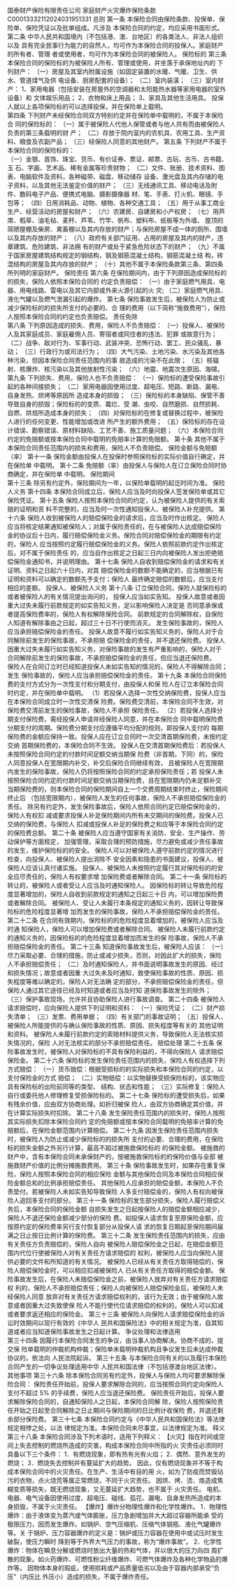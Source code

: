 国泰财产保险有限责任公司 
家庭财产火灾爆炸保险条款 
C00013332112024031951331 
总则 
第一条 本保险合同由保险条款、投保单、保险单、保险凭证以及批单组成。凡涉及
本保险合同的约定，均应采用书面形式。 
第二条 中华人民共和国境内（不包括港、澳、台地区）的各类法人、非法人组织以及
具有完全民事行为能力的自然人，均可作为本保险合同的投保人。家庭财产的所有者、管理
者或使用者，均可作为本保险合同的被保险人。 
保险标的 
第三条 本保险合同的保险标的为被保险人所有、管理或使用，并坐落于承保地址内的
下列财产： 
（一）房屋及其室内附属设施（如固定装置的水暖、气暖、卫生、供水、管道煤气及供
电设备、厨房配套的设备）； 
（二）室内装潢； 
（三）室内财产： 
1、家用电器（包括安装在房屋外的空调器和太阳能热水器等家用电器的室外设备）和
文体娱乐用品； 
2、衣物和床上用品； 
3、家具及其他生活用具。 
投保人就以上各项保险标的可以选择投保，并在保险单上载明。  
第四条 下列财产未经保险合同双方特别约定并在保险单中载明的，不属于本保险合
同的保险标的： 
（一）属于被保险人代他人保管或者与他人共有而由被保险人负责的第三条载明的财
产； 
（二）存放于院内室内的农机具、农用工具、生产资料、粮食及农副产品； 
（三）经保险人同意的其他财产。 
第五条 下列财产不属于本保险合同的保险标的：  
（一）金银、首饰、珠宝、货币、有价证券、票证、邮票、古玩、古币、古书籍、玉
石、字画、艺术品、稀有金属等珍贵财物； 
（二）文件、账册、技术资料、图表、电脑软件及资料，各种磁带、磁盘、移动储存
设备、激光盘及其内存储的电子资料，以及其他无法鉴定价值的财产； 
（三）无线通讯工具、移动电话及附件、数码电子产品、便携式电脑、摄影摄像器
材、笔、手表、打火机、眼镜、手包等； 
（四）日用消耗品、动物、植物、各种交通工具； 
（五）用于从事工商业生产、经营活动的房屋和财产； 
（六）农建房、自建房和小产权房； 
（七）用芦席、稻草、油毛毡、麦秆、芦苇、竹竿、帆布、塑料布、纸板等为外墙、
屋顶的简陋屋棚及柴房、禽畜棚以及其内存放的财产；与保险房屋不成一体的厕所、围墙
以及其内存放的财产； 
（八）政府有关部门征用、占用的房屋及其内的财产，违章建筑、危险建筑、非法拥
有的财产或处于紧急危险状态下的财产； 
（九）不属于国家房屋建筑结构规定的钢结构，钢及钢筋混凝土结构，钢筋混凝土结
构，砖混结构的房屋及其内存放的财产； 
（十）其他不属于本保险条款第三条、第四条所列明的家庭财产。 
保险责任 
第六条 在保险期间内，由于下列原因造成保险标的的损失，保险人依照本保险合同的
约定负责赔偿： 
（一）由于家庭燃气用具、电器、用电线路、雷电以及其它内部或外来火源引起的火
灾; 
（二）家庭燃气用具、液化气罐以及燃气泄漏引起的爆炸。 
第七条 保险事故发生后，被保险人为防止或减少保险标的的损失所支付的必要的、合
理的费用（以下简称“施救费用”），保险人按照本保险合同的约定也负责赔偿。 
责任免除  
第八条 下列原因造成的损失、费用，保险人不负责赔偿： 
（一）投保人、被保险人及其家庭成员、家庭雇佣人员、寄宿者或同住者的违法、犯罪
或故意行为； 
（二）战争、敌对行为、军事行动、武装冲突、恐怖行动、罢工、民众骚乱、暴动； 
（三）行政行为或司法行为； 
（四）大气污染、土地污染、水污染及其他各种污染，但因本保险合同责任范围内的事
故造成的污染不在此限； 
（五）核辐射、核爆炸、核污染以及其他放射性污染； 
（六）地震、地震次生原因、海啸。 
第九条 下列损失、费用，保险人也不负责赔偿： 
（一）保险标的遭受保险事故引起的各种间接损失； 
（二）家用电器因使用过度、超电压、短路、断路、漏电、自身发热、烘烤等原因所
造成本身的损毁； 
（三）保险标的本身缺陷、保管不善导致自身的损毁；保险标的的变质、霉烂、受
潮、虫咬、自然磨损、自然损耗、自燃、烘焙所造成本身的损失； 
（四）对保险标的在修复或替换过程中，被保险人进行的任何变更、性能增加或改进
所产生的额外费用； 
（五）保险标的存在设计错误、勘察错误、原材料缺陷、工艺不善、施工质量问题； 
（六）本保险合同约定的免赔额或按本保险合同中载明的免赔率计算的免赔额。 
第十条 其他不属于本保险合同责任范围内的损失和费用，保险人不负责赔偿。 
保险金额与免赔额（率） 
第十一条 保险金额由投保人在投保时参照保险标的实际价值自行确定，并在保险单
中载明。 
第十二条 免赔额（率）由投保人与保险人在订立保险合同时协商确定，并在保险单
中载明。 
保险期间  
第十三条 除另有约定外，保险期间为一年，以保险单载明的起讫时间为准。 
保险人义务 
第十四条 本保险合同成立后，保险人应当及时向投保人签发保险单或其它保险凭证。 
第十五条 保险人按照本保险合同的约定，认为被保险人提供的有关索赔的证明和资
料不完整的，应当及时一次性通知投保人、被保险人补充提供。 
第十六条 保险人收到被保险人的赔偿保险金的请求后，应当及时作出核定。 
保险人应当将核定结果通知被保险人；对属于保险责任的，在与被保险人达成赔偿保险
金的协议后十日内，履行赔偿保险金义务。保险合同对赔偿保险金的期限有约定的，保险人
应当按照约定履行赔偿保险金的义务。保险人依照前款约定作出核定后，对不属于保险责任
的，应当自作出核定之日起三日内向被保险人发出拒绝赔偿保险金通知书，并说明理由。 
第十七条 保险人自收到赔偿保险金的请求和有关证明、资料之日起六十日内，对其
赔偿保险金的数额不能确定的，应当根据已有证明和资料可以确定的数额先予支付；保险人
最终确定赔偿的数额后，应当支付相应的差额。 
投保人、被保险人义务 
第十八条 订立保险合同，保险人就保险标的或者被保险人的有关情况提出询问的，
投保人应当如实告知。 
投保人故意或者因重大过失未履行前款规定的如实告知义务，足以影响保险人决定是
否同意承保或者提高保险费率的，保险人有权解除保险合同。 
前款规定的合同解除权，自保险人知道有解除事由之日起，超过三十日不行使而消灭。
发生保险事故的，保险人应当承担赔偿保险金的责任。 
投保人故意不履行如实告知义务的，保险人对于合同解除前发生的保险事故，不承担赔
偿保险金的责任，并不退还保险费。 
投保人因重大过失未履行如实告知义务，对保险事故的发生有严重影响的，保险人对于
合同解除前发生的保险事故，不承担赔偿保险金的责任，但应当退还保险费。     
保险人在合同订立时已经知道投保人未如实告知的情况的，保险人不得解除合同；发生
保险事故的，保险人应当承担赔偿保险金的责任。 
第十九条 本保险合同保险费的支付方式分为一次性支付和分期支付，由投保人和保
险人在订立本保险合同时约定，并在保险单中载明。 
（1）若投保人选择一次性交纳保险费，投保人应当在本保险合同成立时一次性交清保
险费。保险费交清前，本保险合同不生效，对保险费交清前发生的保险事故，保险人不承担
保险责任。 
（2）若投保人选择分期支付保险费，需经投保人申请并经保险人同意，并在本保险合
同中载明保险费分期支付的周期。保险费分期支付应遵循平均分配的规则，即投保人支付的
每期保险费的金额应保持一致。投保人应在订立合同时一次交清首期保险费，未按约定交纳
首期保险费的，本保险合同不生效。 
投保人在交清首期保险费后：若投保人未按照保险合同约定的付款时间足额交纳当期保
险费（非首期，下同）的，保险人同意投保人在宽限期内补交，补交后保险合同继续有效，
且被保险人在宽限期内发生的保险事故，保险人仍将按照保险合同的约定承担保险责任；若
投保人未按照保险合同约定的付款时间足额交纳当期保险费，且在宽限期内仍未足额补交
当期保险费的，则本保险合同的保险期间自上一个交费周期结束时终止，保险期间终止后
（包括宽限期内），被保险人发生的任何事故，保险人不承担赔偿保险金的责任。 
除另有约定外，发生保险事故后，保险人依照合同约定已赔偿保险金的，保险人有权扣
减或要求投保人补足保险期间内所有未交期间的保险费。投保人已交纳的保险费，与保险人
扣减或投保人补足的保险费之和应等于本保险合同约定的保险费总额。 
第二十条 被保险人应当遵守国家有关消防、安全、生产操作、劳动保护等方面规定，
加强管理，采取合理的预防措施，尽力避免或减少责任事故的发生，维护保险标的的安全。 
保险人可以对被保险人遵守前款约定的情况进行检查，向投保人、被保险人提出消除不
安全因素和隐患的书面建议，投保人、被保险人应该认真付诸实施。 
投保人、被保险人未按照约定履行其对保险标的的安全应尽责任的，保险人有权要求增
加保险费或者解除合同。 
第二十一条 保险标的转让的，被保险人或者受让人应当及时通知保险人。 
因保险标的转让导致危险程度显著增加的，保险人自收到前款规定的通知之日起三十日
内，可以增加保险费或者解除合同。 
被保险人、受让人未履行本条规定的通知义务的，因转让导致保险标的危险程度显著增
加而发生的保险事故，保险人不承担赔偿保险金的责任。 
第二十二条 在合同有效期内，保险标的的危险程度显着增加的，被保险人应当及时通
知保险人，保险人可以增加保险费或者解除合同。 
被保险人未履行前款约定的通知义务的，因保险标的的危险程度显着增加而发生的保
险事故，保险人不承担赔偿保险金的责任。 
第二十三条 知道保险事故发生后，被保险人应该： 
（一）尽力采取必要、合理的措施，防止或减少损失，否则，对因此扩大的损失，保险
人不承担赔偿责任； 
（二）及时通知保险人，并书面说明事故发生的原因、经过和损失情况；故意或者因重
大过失未及时通知，致使保险事故的性质、原因、损失程度等难以确定的，保险人对无法确
定的部分，不承担赔偿保险金的责任，但保险人通过其它途径已经及时知道或者应当及时知
道保险事故发生的除外； 
（三）保护事故现场，允许并且协助保险人进行事故调查。 
第二十四条 被保险人请求赔偿时，应向保险人提供下列证明和资料： 
（一）保险凭证； 
（二）财产损失清单； 
（三）发票、费用单据； 
（四）有关部门的事故证明； 
（五）投保人、被保险人所能提供的与确认保险事故的性质、原因、损失程度等有关的
其他证明和资料。 
被保险人未履行前款约定的索赔材料提供义务，导致保险人无法核实损失情况的，保险
人对无法核实的部分不承担赔偿责任。 
赔偿处理 
第二十五条 保险事故发生时，被保险人对保险标的不具有保险利益的，不得向保险人
请求赔偿保险金。 
第二十六条 保险标的发生保险责任范围内的损失，保险人有权选择下列方式赔偿： 
（一）货币赔偿：根据受损标的的实际损失和本保险合同的约定，以支付保险金的方式
赔偿； 
（二）实物赔偿：以实物替换受损保险标的，该实物应具有保险标的出险前同等的类型、
结构、状态和性能； 
（三）实际修复：保险人自行或委托他人修理修复受损保险标的。 
第二十七条 保险标的遭受损失后，如果有残余价值，应由双方协商处理。如折归被保
险人，由双方协商确定其价值，并在计算实际损失时扣除。 
第二十八条 发生保险责任范围内的损失时，保险人按照其实际损失扣除本保险合同约
定的免赔额或按本保险合同载明的免赔率计算的免赔额后，在保险金额范围内计算赔偿。 
第二十九条 因发生保险责任范围内损失时，被保险人为防止或减少保险标的的损失所
支付的必要、合理的费用，在保险标的损失金额之外另行计算，最高不超过被施救保险标的
的保险金额。 
被施救的财产中，含有本保险合同未承保财产的，按被施救保险标的的保险价值与全部
被施救财产价值的比例分摊施救费用。 
第三十条 保险事故发生时，如果存在重复保险，保险人按照本保险合同的相应保险
金额与其他保险合同及本保险合同相应保险金额总和的比例承担赔偿责任。 
其他保险人应承担的赔偿金额，本保险人不负责垫付。若被保险人未如实告知导致保险
人多支付赔偿金的，保险人有权向被保险人追回多支付的部分。 
第三十一条 保险标的发生部分损失，保险人履行赔偿义务后，本保险合同的保险金额
自损失发生之日起按保险人的赔偿金额相应减少，保险人不退还保险金额减少部分的保险
费。如投保人请求恢复至原保险金额，应按原约定的保险费率另行支付恢复部分从投保人请
求的恢复日期起至保险期间届满之日止按日比例计算的保险费。 
第三十二条  发生保险责任范围内的损失，应由有关责任方负责赔偿的，保险人自向
被保险人赔偿保险金之日起，在赔偿金额范围内代位行使被保险人对有关责任方请求赔偿的
权利，被保险人应当向保险人提供必要的文件和所知道的有关情况。 
被保险人已经从有关责任方取得赔偿的，保险人赔偿保险金时，可以相应扣减被保险人
已从有关责任方取得的赔偿金额。 
保险事故发生后，在保险人未赔偿保险金之前，被保险人放弃对有关责任方请求赔偿权
利的，保险人不承担赔偿责任；保险人向被保险人赔偿保险金后，被保险人未经保险人同意
放弃对有关责任方请求赔偿权利的，该行为无效；由于被保险人故意或者因重大过失致使保
险人不能行使代位请求赔偿的权利的，保险人可以扣减或者要求返还相应的保险金。 
第三十三条 被保险人向保险人请求赔偿保险金的诉讼时效期间以现行有效的《中华人
民共和国保险法》中的相关规定为准，自其知道或者应当知道保险事故发生之日起计算。 
争议处理和法律适用  
第三十四条 因履行本保险合同发生的争议，由当事人协商解决。协商不成的，提交保
险单载明的仲裁机构仲裁；保险单未载明仲裁机构且争议发生后未达成仲裁协议的，依法向
人民法院起诉。 
第三十五条 与本保险合同有关的以及履行本保险合同产生的一切争议处理适用中华
人民共和国法律（不包括港澳台地区法律）。 
其他事项 
第三十六条 除本保险合同另有约定外，投保人与保险人均可要求解除保险合同： 
保险责任开始前，投保人要求解除合同的，应当按照合同约定向保险人支付不超过 5%
的手续费，保险人应当退还保险费。 
保险责任开始后，投保人要求解除保险合同的，自通知保险人之日起，本保险合同解
除，保险人按照保险责任开始之日起至合同解除之日止期间与保险期间的日比例计收保险
费，并退还剩余部分保险费。 
第三十七条 本保险合同约定与《中华人民共和国保险法》等法律规定相悖之处，以法
律规定为准。本保险合同未尽事宜，以法律规定为准。 
释义 
第三十八条 本保险合同涉及下列术语时，适用下列释义： 
【火灾】指在时间或空间上失去控制的燃烧所造成的灾害。构成本保险合同中所指的火
灾责任必须同时具备以下三个条件： 
1．有燃烧现象，即有热有光有火焰； 
2．偶然、意外发生的燃烧； 
3．燃烧失去控制并有蔓延扩大的趋势。 
因此，仅有燃烧现象并不等于构成本保险合同中的火灾责任。在生产、生活中有目的用
火，如为了防疫而焚毁玷污的衣物，点火烧荒等属正常燃烧，不同于火灾责任。 
因烘、烤、烫、烙造成焦糊变质等损失，既无燃烧现象，又无蔓延扩大趋势，也不属于
火灾责任。 
电机、电器、电气设备因使用过度、超电压、碰线、孤花、漏电、自身发热所造成的本
身损毁，不属于火灾责任。 
【爆炸】爆炸分物理性爆炸和化学性爆炸。 
1．物理性爆炸：由于液体变为蒸汽或气体膨胀，压力急剧增加并大大超过容器所能承
受的极限压力，因而发生爆炸。如锅炉、空气压缩机、压缩气体钢瓶、液化气罐爆炸等。关
于锅炉、压力容器爆炸的定义是：锅炉或压力容器在使用中或试压时发生破裂，使压力瞬时
降到等于外界大气压力的事故，称为“爆炸事故”。 
2．化学性爆炸：物体在瞬息分解或燃烧时放出大量的热和气体，并以很大的压力向四
周扩散的现象。如火药爆炸、可燃性粉尘纤维爆炸、可燃气体爆炸及各种化学物品的爆炸等。 
因物体本身的瑕疵，使用损耗或产品质量低劣以及由于容器内部承受“负压”（内压比
外压小）造成的损失，不属于爆炸责任。 
 
